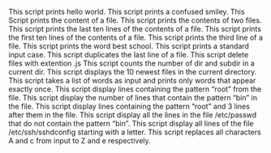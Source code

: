 This script prints hello world.
This script prints a confused smiley.
This Script prints the content of a file.
This script prints the contents of two files.
This script prints the last ten lines of the contents of a file.
This script prints the first ten lines of the contents of a file.
This script prints the third line of a file.
This script prints the word best school.
This script prints a standard input case. 
This script duplicates the last line of a file.
This script delete files with extention .js
This script counts the number of dir and subdir in a current dir.
This script displays the 10 newest files in the current directory.
This script takes a list of words as input and prints only words that appear exactly once.
This script display lines containing the pattern “root” from the file.
This script display the number of lines that contain the pattern “bin” in the file.
This script display lines containing the pattern “root” and 3 lines after them in the file.
This script display all the lines in the file /etc/passwd that do not contain the pattern “bin”.
This script display all lines of the file /etc/ssh/sshdconfig starting with a letter.
This script replaces all characters A and c from input to Z and e respectively. 
